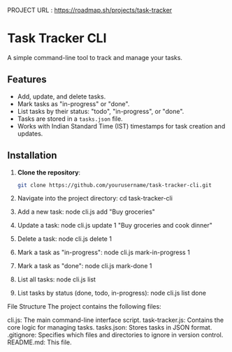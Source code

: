 PROJECT URL :
https://roadmap.sh/projects/task-tracker

# Task Tracker CLI

A simple command-line tool to track and manage your tasks.

## Features
- Add, update, and delete tasks.
- Mark tasks as "in-progress" or "done".
- List tasks by their status: "todo", "in-progress", or "done".
- Tasks are stored in a `tasks.json` file.
- Works with Indian Standard Time (IST) timestamps for task creation and updates.

## Installation

1. **Clone the repository**:

   ```bash
   git clone https://github.com/yourusername/task-tracker-cli.git
2. Navigate into the project directory:
   cd task-tracker-cli


3. Add a new task:
   node cli.js add "Buy groceries"
4. Update a task:
   node cli.js update 1 "Buy groceries and cook dinner"
5. Delete a task:
   node cli.js delete 1
6. Mark a task as "in-progress":
  node cli.js mark-in-progress 1
7. Mark a task as "done":
  node cli.js mark-done 1
8. List all tasks:
  node cli.js list
9. List tasks by status (done, todo, in-progress):
  node cli.js list done

File Structure
The project contains the following files:

cli.js: The main command-line interface script.
task-tracker.js: Contains the core logic for managing tasks.
tasks.json: Stores tasks in JSON format.
.gitignore: Specifies which files and directories to ignore in version control.
README.md: This file.
